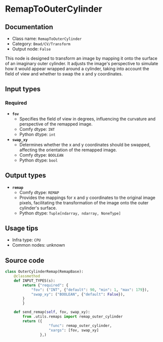 # RemapToOuterCylinder
## Documentation
- Class name: `RemapToOuterCylinder`
- Category: `Bmad/CV/Transform`
- Output node: `False`

This node is designed to transform an image by mapping it onto the surface of an imaginary outer cylinder. It adjusts the image's perspective to simulate how it would appear wrapped around a cylinder, taking into account the field of view and whether to swap the x and y coordinates.
## Input types
### Required
- **`fov`**
    - Specifies the field of view in degrees, influencing the curvature and perspective of the remapped image.
    - Comfy dtype: `INT`
    - Python dtype: `int`
- **`swap_xy`**
    - Determines whether the x and y coordinates should be swapped, affecting the orientation of the remapped image.
    - Comfy dtype: `BOOLEAN`
    - Python dtype: `bool`
## Output types
- **`remap`**
    - Comfy dtype: `REMAP`
    - Provides the mappings for x and y coordinates to the original image pixels, facilitating the transformation of the image onto the outer cylinder's surface.
    - Python dtype: `Tuple[ndarray, ndarray, NoneType]`
## Usage tips
- Infra type: `CPU`
- Common nodes: unknown


## Source code
```python
class OuterCylinderRemap(RemapBase):
    @classmethod
    def INPUT_TYPES(s):
        return {"required": {
            "fov": ("INT", {"default": 90, "min": 1, "max": 179}),
            "swap_xy": ("BOOLEAN", {"default": False}),
        }
        }

    def send_remap(self, fov, swap_xy):
        from .utils.remaps import remap_outer_cylinder
        return ({
                    "func": remap_outer_cylinder,
                    "xargs": [fov, swap_xy]
                },)

```
